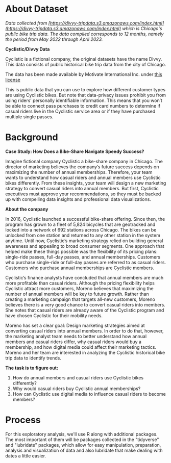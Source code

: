 # **About Dataset**

*Data collected from [https://divvy-tripdata.s3.amazonaws.com/index.html](https://divvy-tripdata.s3.amazonaws.com/index.html) which is Chicago's 
public bike trip data. The data compiled corresponds to 12 months, namely the period from May 2022 through April 2023.* 

**Cyclistic/Divvy Data**

Cyclistic is a fictional company, the original datasets have the name Divvy. This data consists of public historical bike trip data from the city of Chicago.

The data has been made available by Motivate International Inc. under [this license](https://divvybikes.com/data-license-agreement)

This is public data that you can use to explore how different customer types are using Cyclistic bikes. But note that data-privacy issues prohibit you from using riders’ personally identifiable information. This means that you won’t be able to connect pass purchases to credit card numbers to determine if casual riders live in the Cyclistic service area or if they have purchased multiple single passes.

# **Background**

 **Case Study: How Does a Bike-Share Navigate Speedy Success?**

Imagine fictional company Cyclistic a bike-share company in Chicago. The director of marketing believes the company’s future success depends on maximizing the number of annual memberships. Therefore, your team wants to understand how casual riders and annual members use Cyclistic bikes differently. From these insights, your team will design a new marketing strategy to convert casual riders into annual members. But first, Cyclistic executives must approve your recommendations, so they must be backed up with compelling data insights and professional data visualizations.

 **About the company**

In 2016, Cyclistic launched a successful bike-share offering. Since then, the program has grown to a fleet of 5,824 bicycles that are geotracked and locked into a network of 692 stations across Chicago. The bikes can be unlocked from one station and returned to any other station in the system anytime.
Until now, Cyclistic’s marketing strategy relied on building general awareness and appealing to broad consumer segments. One approach that helped make these things possible was the flexibility of its pricing plans: single-ride passes, full-day passes, and annual memberships. Customers who purchase single-ride or full-day passes are referred to as casual riders. Customers who purchase annual memberships are Cyclistic members.

Cyclistic’s finance analysts have concluded that annual members are much more profitable than casual riders. Although the pricing flexibility helps Cyclistic attract more customers, Moreno believes that maximizing the number of annual members will be key to future growth. Rather than creating a marketing campaign that targets all-new customers, Moreno believes there is a very good chance to convert casual riders into members. She notes that casual riders are already aware of the Cyclistic program and have chosen Cyclistic for their mobility needs.

Moreno has set a clear goal: Design marketing strategies aimed at converting casual riders into annual members. In order to do that, however, the marketing analyst team needs to better understand how annual members and casual riders differ, why casual riders would buy a membership, and how digital media could affect their marketing tactics. Moreno and her team are interested in analyzing the Cyclistic historical bike trip data to identify trends.

**The task is to figure out:**
1. How do annual members and casual riders use Cyclistic bikes differently?
2. Why would casual riders buy Cyclistic annual memberships?
3. How can Cyclistic use digital media to influence casual riders to become members?

# Process

For this exploratory analysis, we'll use R along with additional packages. The most important of them will be packages collected in the "tidyverse" and "lubridate" packages, which allow for easy manipulation, preparation, analysis and visualization of data and also lubridate that make dealing with dates a little easier.

